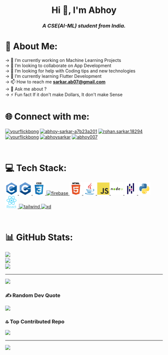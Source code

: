 <h1 align="center">Hi 👋, I'm Abhoy</h1>
<i><h3 align="center">A CSE(AI-ML) student from India.</h3></i>


# 💫 About Me:
-> 🔭 I’m currently working on Machine Learning Projects<br>-> 👯 I’m looking to collaborate on App Development<br>-> 🤝 I’m looking for help with Coding tips and new technologies<br>-> 🌱 I’m currently learning Flutter Development<br>-> 📫 How to reach me **sarkar.ab07@gmail.com**<br>-> 💬 Ask me about ?<br>-> ⚡ Fun fact If it don't make Dollars, It don't make Sense
<br>

# 🌐 Connect with me:
<p align="left">
<a href="https://twitter.com/yourflickbong" target="blank"><img align="center" src="https://raw.githubusercontent.com/rahuldkjain/github-profile-readme-generator/master/src/images/icons/Social/twitter.svg" alt="yourflickbong" height="30" width="40" /></a>
<a href="https://linkedin.com/in/abhoy-sarkar-a7b23a201" target="blank"><img align="center" src="https://raw.githubusercontent.com/rahuldkjain/github-profile-readme-generator/master/src/images/icons/Social/linked-in-alt.svg" alt="abhoy-sarkar-a7b23a201" height="30" width="40" /></a>
<a href="https://fb.com/rohan.sarkar.18294" target="blank"><img align="center" src="https://raw.githubusercontent.com/rahuldkjain/github-profile-readme-generator/master/src/images/icons/Social/facebook.svg" alt="rohan.sarkar.18294" height="30" width="40" /></a>
<a href="https://instagram.com/yourflickbong" target="blank"><img align="center" src="https://raw.githubusercontent.com/rahuldkjain/github-profile-readme-generator/master/src/images/icons/Social/instagram.svg" alt="yourflickbong" height="30" width="40" /></a>
<a href="https://www.behance.net/abhoysarkar" target="blank"><img align="center" src="https://raw.githubusercontent.com/rahuldkjain/github-profile-readme-generator/master/src/images/icons/Social/behance.svg" alt="abhoysarkar" height="30" width="40" /></a>
<a href="https://www.codechef.com/users/abhoy007" target="blank"><img align="center" src="https://cdn.codechef.com/images/cc-logo.svg" alt="abhoy007" height="60" width="70" /></a>
</p>
<br>

# 💻 Tech Stack:
<p align="left"> <a href="https://www.cprogramming.com/" target="_blank" rel="noreferrer"> <img src="https://raw.githubusercontent.com/devicons/devicon/master/icons/c/c-original.svg" alt="c" width="40" height="40"/> </a> <a href="https://www.w3schools.com/cpp/" target="_blank" rel="noreferrer"> <img src="https://raw.githubusercontent.com/devicons/devicon/master/icons/cplusplus/cplusplus-original.svg" alt="cplusplus" width="40" height="40"/> </a> <a href="https://www.w3schools.com/css/" target="_blank" rel="noreferrer"> <img src="https://raw.githubusercontent.com/devicons/devicon/master/icons/css3/css3-original-wordmark.svg" alt="css3" width="40" height="40"/> </a>  <a href="https://firebase.google.com/" target="_blank" rel="noreferrer"> <img src="https://www.vectorlogo.zone/logos/firebase/firebase-icon.svg" alt="firebase" width="40" height="40"/> </a> <a href="https://www.w3.org/html/" target="_blank" rel="noreferrer"> <img src="https://raw.githubusercontent.com/devicons/devicon/master/icons/html5/html5-original-wordmark.svg" alt="html5" width="40" height="40"/> </a> <a href="https://www.java.com" target="_blank" rel="noreferrer"> <img src="https://raw.githubusercontent.com/devicons/devicon/master/icons/java/java-original.svg" alt="java" width="40" height="40"/> </a> <a href="https://developer.mozilla.org/en-US/docs/Web/JavaScript" target="_blank" rel="noreferrer"> <img src="https://raw.githubusercontent.com/devicons/devicon/master/icons/javascript/javascript-original.svg" alt="javascript" width="40" height="40"/> </a> <a href="https://nodejs.org" target="_blank" rel="noreferrer"> <img src="https://raw.githubusercontent.com/devicons/devicon/master/icons/nodejs/nodejs-original-wordmark.svg" alt="nodejs" width="40" height="40"/> </a> <a href="https://pandas.pydata.org/" target="_blank" rel="noreferrer"> <img src="https://raw.githubusercontent.com/devicons/devicon/2ae2a900d2f041da66e950e4d48052658d850630/icons/pandas/pandas-original.svg" alt="pandas" width="40" height="40"/> </a> <a href="https://www.python.org" target="_blank" rel="noreferrer"> <img src="https://raw.githubusercontent.com/devicons/devicon/master/icons/python/python-original.svg" alt="python" width="40" height="40"/> </a> <a href="https://reactjs.org/" target="_blank" rel="noreferrer"> <img src="https://raw.githubusercontent.com/devicons/devicon/master/icons/react/react-original-wordmark.svg" alt="react" width="40" height="40"/> </a> <a href="https://tailwindcss.com/" target="_blank" rel="noreferrer"> <img src="https://www.vectorlogo.zone/logos/tailwindcss/tailwindcss-icon.svg" alt="tailwind" width="40" height="40"/> </a> <a href="https://www.adobe.com/products/xd.html" target="_blank" rel="noreferrer"> <img src="https://cdn.worldvectorlogo.com/logos/adobe-xd.svg" alt="xd" width="40" height="40"/> </a> </p>
<br>


# 📊 GitHub Stats:
![](https://github-readme-stats.vercel.app/api?username=yourflickbong&theme=radical&hide_border=true&include_all_commits=true&count_private=true)<br/>
![](https://github-readme-streak-stats.herokuapp.com/?user=yourflickbong&theme=radical&hide_border=true)<br/>
![](https://github-readme-stats.vercel.app/api/top-langs/?username=yourflickbong&theme=radical&hide_border=true&include_all_commits=true&count_private=true&layout=compact)

---
[![](https://visitcount.itsvg.in/api?id=yourflickbong&icon=0&color=0)](https://visitcount.itsvg.in)





### ✍️ Random Dev Quote
![](https://quotes-github-readme.vercel.app/api?type=vetical&theme=radical)

### 🔝 Top Contributed Repo
![](https://github-contributor-stats.vercel.app/api?username=yourflickbong&limit=5&theme=radical&combine_all_yearly_contributions=true)

---
[![](https://visitcount.itsvg.in/api?id=yourflickbong&icon=2&color=9)](https://visitcount.itsvg.in)

<!-- Proudly created with GPRM ( https://gprm.itsvg.in ) -->
